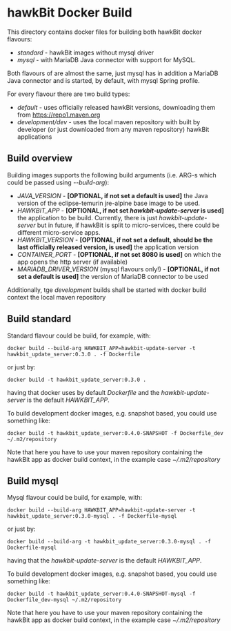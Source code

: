 hawkBit Docker Build
===
This directory contains docker files for building both hawkBit docker flavours:
* _standard_ - hawkBit images without mysql driver
* _mysql_ - with MariaDB Java connector with support for MySQL.
  
Both flavours of are almost the same, just mysql has in addition a MariaDB Java connector and is started, by default, with mysql Spring profile.

For every flavour there are two build types:
* _default_ - uses officially released hawkBit versions, downloading them from https://repo1.maven.org
* _development/dev_ - uses the local maven repository with built by developer (or just downloaded from any maven repository) hawkBit applications 

## Build overview
Building images supports the following build arguments (i.e. ARG-s which could be passed using _--build-arg_):
* _JAVA_VERSION_ - **[OPTIONAL, if not set a default is used]** the Java version of the eclipse-temurin jre-alpine base image to be used.   
* _HAWKBIT_APP_ - **[OPTIONAL, if not set _hawkbit-update-server_ is used]** the application to be build. Currently, there is just _hawkbit-update-server_ but in future, if hawkBit is split to micro-services, there could be different micro-service apps.
* _HAWKBIT_VERSION_ - **[OPTIONAL, if not set a default, should be the last officially released version, is used]** the application version
* _CONTAINER_PORT_ - **[OPTIONAL, if not set 8080 is used]** on which the app opens the http server (if available)
* _MARIADB_DRIVER_VERSION_ (mysql flavours only!) - **[OPTIONAL, if not set a default is used]** the version of MariaDB connector to be used

Additionally, tge _development_ builds shall be started with docker build context the local maven repository

## Build standard
Standard flavour could be build, for example, with:
```shell
docker build --build-arg HAWKBIT_APP=hawkbit-update-server -t hawkbit_update_server:0.3.0 . -f Dockerfile
```
or just by:
```shell
docker build -t hawkbit_update_server:0.3.0 .
```
having that docker uses by default _Dockerfile_ and the _hawkbit-update-server_ is the default _HAWKBIT_APP_.

To build development docker images, e.g. snapshot based, you could use something like:
```shell
docker build -t hawkbit_update_server:0.4.0-SNAPSHOT -f Dockerfile_dev ~/.m2/repository
```
Note that here you have to use your maven repository containing the hawkBit app as docker build context, in the example case _~/.m2/repository_ 

## Build mysql
Mysql flavour could be build, for example, with:
```shell
docker build --build-arg HAWKBIT_APP=hawkbit-update-server -t hawkbit_update_server:0.3.0-mysql . -f Dockerfile-mysql
```
or just by:
```shell
docker build --build-arg -t hawkbit_update_server:0.3.0-mysql . -f Dockerfile-mysql
```
having that the _hawkbit-update-server_ is the default _HAWKBIT_APP_.

To build development docker images, e.g. snapshot based, you could use something like:
```shell
docker build -t hawkbit_update_server:0.4.0-SNAPSHOT-mysql -f Dockerfile_dev-mysql ~/.m2/repository
```
Note that here you have to use your maven repository containing the hawkBit app as docker build context, in the example case _~/.m2/repository_ 